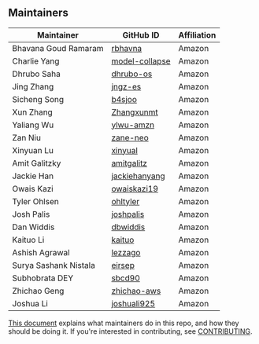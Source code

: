 ## Maintainers

| Maintainer            | GitHub ID                                           | Affiliation |
|-----------------------|-----------------------------------------------------|-------------|
| Bhavana Goud Ramaram  | [rbhavna](https://github.com/rbhavna)               | Amazon      |
| Charlie Yang          | [model-collapse](https://github.com/model-collapse) | Amazon      |
| Dhrubo Saha           | [dhrubo-os](https://github.com/dhrubo-os)           | Amazon      |
| Jing Zhang            | [jngz-es](https://github.com/jngz-es)               | Amazon      |
| Sicheng Song          | [b4sjoo](https://github.com/b4sjoo)                 | Amazon      |
| Xun Zhang             | [Zhangxunmt](https://github.com/Zhangxunmt)         | Amazon      |
| Yaliang Wu            | [ylwu-amzn](https://github.com/ylwu-amzn)           | Amazon      |
| Zan Niu               | [zane-neo](https://github.com/zane-neo)             | Amazon      |
| Xinyuan Lu            | [xinyual](https://github.com/xinyual)               | Amazon      |
| Amit Galitzky         | [amitgalitz](https://github.com/amitgalitz)         | Amazon      |
| Jackie Han            | [jackiehanyang](https://github.com/jackiehanyang)   | Amazon      |
| Owais Kazi            | [owaiskazi19](https://github.com/owaiskazi19)       | Amazon      |
| Tyler Ohlsen          | [ohltyler](https://github.com/ohltyler)             | Amazon      |
| Josh Palis            | [joshpalis](https://github.com/joshpalis)           | Amazon      |
| Dan Widdis            | [dbwiddis](https://github.com/dbwiddis)             | Amazon      |
| Kaituo Li             | [kaituo](https://github.com/kaituo)                 | Amazon      |
| Ashish Agrawal        | [lezzago](https://github.com/lezzago)               | Amazon      |
| Surya Sashank Nistala | [eirsep](https://github.com/eirsep)                 | Amazon      |
| Subhobrata DEY        | [sbcd90](https://github.com/sbcd90)                 | Amazon      |
| Zhichao Geng          | [zhichao-aws](https://github.com/zhichao-aws)       | Amazon      |
| Joshua Li             | [joshuali925](https://github.com/joshuali925)       | Amazon      |

[This document](https://github.com/opensearch-project/.github/blob/main/MAINTAINERS.md) explains what maintainers do in this repo, and how they should be doing it. If you're interested in contributing, see [CONTRIBUTING](CONTRIBUTING.md).
